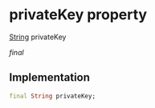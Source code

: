 


# privateKey property






[String](https://api.dart.dev/stable/2.12.3/dart-core/String-class.html) privateKey
  
_final_






## Implementation

```dart
final String privateKey;


```







